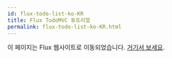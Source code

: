 ```yaml
---
id: flux-todo-list-ko-KR
title: Flux TodoMVC 튜토리얼
permalink: flux-todo-list-ko-KR.html
---
```


이 페이지는 Flux 웹사이트로 이동되었습니다. [거기서 보세요](https://facebook.github.io/flux/docs/todo-list.html).
